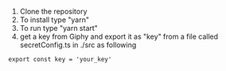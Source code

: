 1. Clone the repository
2. To install type "yarn"
3. To run type "yarn start"
4. get a key from Giphy and export it as "key" from a file called secretConfig.ts in ./src as following

```
export const key = 'your_key'
```